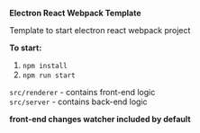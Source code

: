**Electron React Webpack Template**

Template to start electron react webpack project

**To start:**
1. `npm install`
2. `npm run start`

`src/renderer` - contains front-end logic  
`src/server` - contains back-end logic

**front-end changes watcher included by default**
